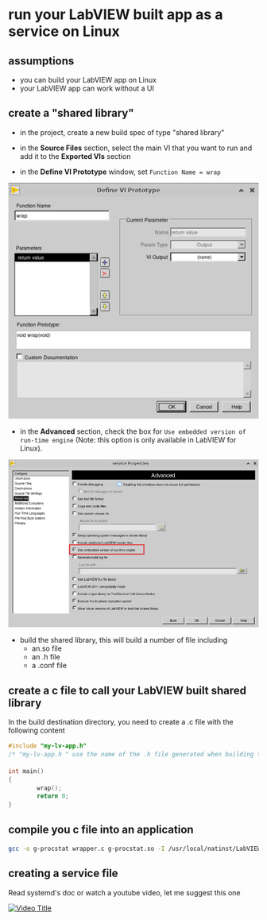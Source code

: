 # run your LabVIEW built app as a service on Linux

## assumptions

- you can build your LabVIEW app on Linux
- your LabVIEW app can work without a UI

## create a "shared library"

- in the project, create a new build spec of type "shared library"

- in the **Source Files** section, select the main VI that you want to run and add it to the **Exported VIs** section

- in the **Define VI Prototype** window, set `Function Name = wrap`

![define-wrapper](img/define-wrapper.png)

- in the **Advanced** section, check the box for `Use embedded version of run-time engine` (Note: this option is only available in LabVIEW for Linux).

![use-embedded-rte](img/use-embedded-rte.png)

- build the shared library, this will build a number of file including
  - an.so file
  - an .h file
  - a .conf file

## create a c file to call your LabVIEW built shared library

In the build destination directory, you need to create a .c file with the following content

```c
#include "my-lv-app.h"
/* "my-lv-app.h " use the name of the .h file generated when building the LabVIEW shared library */

int main()
{
        wrap();
        return 0;
}
```

## compile you c file into an application

```bash
gcc -o g-procstat wrapper.c g-procstat.so -I /usr/local/natinst/LabVIEW-2020-64/cintools/
```

## creating a service file

Read systemd's doc or watch a youtube video, let me suggest this one

[![Video Title](https://img.youtube.com/vi/fYQBvjYQ63U/0.jpg)](https://www.youtube.com/watch?v=fYQBvjYQ63U)
